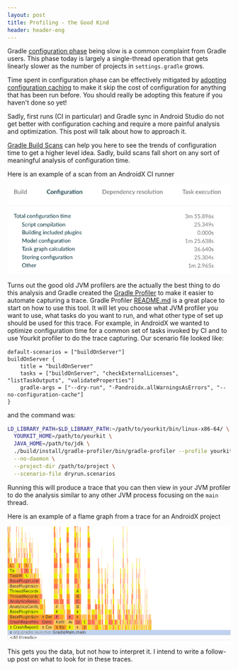 ```yaml
---
layout: post
title: Profiling - the Good Kind
header: header-eng
---
```


Gradle [configuration phase](https://docs.gradle.org/current/userguide/build_lifecycle.html#sec:build_phases)
being slow is a common complaint from Gradle users. This phase today is largely
a single-thread operation that gets linearly slower as the number of projects
in `settings.gradle` grows.

Time spent in configuration phase can be effectively mitigated
by [adopting configuration caching](https://docs.gradle.org/current/userguide/configuration_cache.html)
to make it skip the cost of configuration for anything that has been run before.
You should really be adopting this feature if you haven't done so yet!

Sadly, first runs (CI in particular) and Gradle sync in Android Studio do not
get better with configuration caching and require a more painful analysis and
optimization. This post will talk about how to approach it.

[Gradle Build Scans](https://gradle.com/gradle-enterprise-solutions/build-scan-root-cause-analysis-data/)
can help you here to see the trends of configuration time to get a higher level
idea. Sadly, build scans fall short on any sort of meaningful analysis of
configuration time.

Here is an example of a scan from an AndroidX CI runner

![Screenshot of configuration performance tab](/assets/2022-06-01-scan.png)

Turns out the good old JVM profilers are the actually the best thing to do this
analysis and Gradle created the [Gradle Profiler](https://github.com/gradle/gradle-profiler)
to make it easier to automate capturing a trace. Gradle Profiler
[README.md](https://github.com/gradle/gradle-profiler#readme) is a great place
to start on how to use this tool. It will let you choose what JVM profiler you
want to use, what tasks do you want to run, and what other type of set up should
be used for this trace. For example, in AndroidX we wanted to optimize
configuration time for a common set of tasks invoked by CI and to use Yourkit
profiler to do the trace capturing. Our scenario file looked like:
```
default-scenarios = ["buildOnServer"]
buildOnServer {
    title = "buildOnServer"
    tasks = ["buildOnServer", "checkExternalLicenses", "listTaskOutputs", "validateProperties"]
    gradle-args = ["--dry-run", "-Pandroidx.allWarningsAsErrors", "--no-configuration-cache"]
}
```
and the command was:
```bash
LD_LIBRARY_PATH=$LD_LIBRARY_PATH:~/path/to/yourkit/bin/linux-x86-64/ \
  YOURKIT_HOME=/path/to/yourkit \
  JAVA_HOME=/path/to/jdk \
  ./build/install/gradle-profiler/bin/gradle-profiler --profile yourkit \
  --no-daemon \
  --project-dir /path/to/project \
  --scenario-file dryrun.scenarios
```

Running this will produce a trace that you can then view in your JVM profiler
to do the analysis similar to any other JVM process focusing on the `main` thread.

Here is an example of a flame graph from a trace for an AndroidX project

![Screenshot of the trace](/assets/2022-06-01-trace.png)

This gets you the data, but not how to interpret it. I intend to write a follow-up
post on what to look for in these traces.
